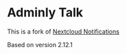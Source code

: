 # Adminly Talk

This is a fork of [Nextcloud Notifications](https://github.com/nextcloud/notifications)

Based on version 2.12.1